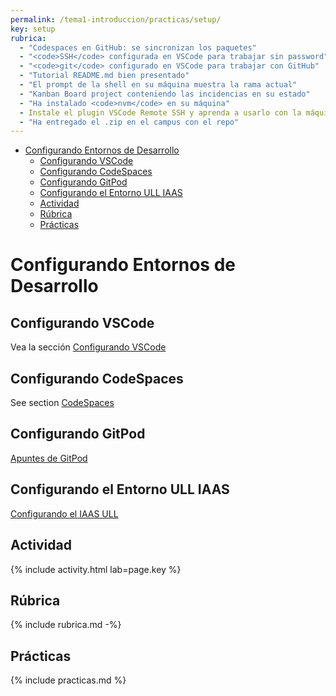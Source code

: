 ```yaml
---
permalink: /tema1-introduccion/practicas/setup/
key: setup
rubrica:
  - "Codespaces en GitHub: se sincronizan los paquetes"
  - "<code>SSH</code> configurada en VSCode para trabajar sin password"
  - "<code>git</code> configurado en VSCode para trabajar con GitHub"
  - "Tutorial README.md bien presentado"
  - "El prompt de la shell en su máquina muestra la rama actual"
  - "Kanban Board project conteniendo las incidencias en su estado"
  - "Ha instalado <code>nvm</code> en su máquina"
  - Instale el plugin VSCode Remote SSH y aprenda a usarlo con la máquina del iaas
  - "Ha entregado el .zip en el campus con el repo"
---
```

- [Configurando Entornos de Desarrollo](#configurando-entornos-de-desarrollo)
  - [Configurando VSCode](#configurando-vscode)
  - [Configurando CodeSpaces](#configurando-codespaces)
  - [Configurando GitPod](#configurando-gitpod)
  - [Configurando el Entorno ULL IAAS](#configurando-el-entorno-ull-iaas)
  - [Actividad](#actividad)
  - [Rúbrica](#rúbrica)
  - [Prácticas](#prácticas)

# Configurando Entornos de Desarrollo


## Configurando VSCode

Vea la sección [Configurando VSCode](vscode-config)

## Configurando CodeSpaces

See section [CodeSpaces](../../codespaces)

## Configurando GitPod

[Apuntes de GitPod](../../gitpod)

## Configurando el Entorno ULL IAAS

[Configurando el IAAS ULL](iaas-ull)

## Actividad 

{% include activity.html lab=page.key %}

## Rúbrica

{% include rubrica.md -%}

## Prácticas

{% include practicas.md %}